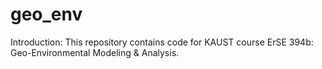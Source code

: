 # geo_env
Introduction:
This repository contains code for KAUST course ErSE 394b: Geo-Environmental Modeling & Analysis.


